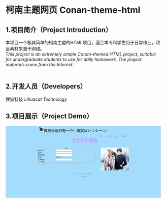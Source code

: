 # 柯南主题网页 Conan-theme-html

## 1.项目简介（Project Introduction）
本项目一个极其简单的柯南主题的HTML项目，适合本专科学生用于日常作业，项目素材来自于网络。
<br>
_This project is an extremely simple Conan-themed HTML project, suitable for undergraduate students to use for daily homework. The project materials come from the Internet._
<br>
<br>
## 2.开发人员（Developers）
狸猫科技 _Lihuacat Technology_
<br>
## 3.项目展示（Project Demo）
![image](/show.png)

